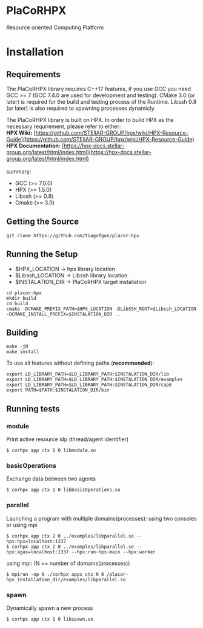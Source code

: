 # PlaCoRHPX
Resource oriented Computing Platform

# Installation

## Requirements
The PlaCoRHPX library requires C++17 features, if you use GCC you need GCC >= 7 (GCC 7.4.0 are used for development and testing). CMake 3.0 (or later) is required for the build and testing process of the Runtime. Libssh 0.8 (or later) is also required to spawning processes dynamicly. 

The PlaCoRHPX library is built on HPX. In order to build HPX as the necessary requirement, please refer to either:
<br />
**HPX Wiki:** [https://github.com/STEllAR-GROUP/hpx/wiki/HPX-Resource-Guide](https://github.com/STEllAR-GROUP/hpx/wiki/HPX-Resource-Guide)
<br />
**HPX Documentation:** [https://hpx-docs.stellar-group.org/latest/html/index.html](https://hpx-docs.stellar-group.org/latest/html/index.html)
<br />
<br />
summary:
- GCC (>= 7.0.0)
- HPX (>= 1.5.0)
- Libssh (>= 0.8)
- Cmake (>= 3.0)

## Getting the Source
~~~
git clone https://github.com/tiagofgon/placor-hpx
~~~

## Running the Setup

- $HPX_LOCATION -> hpx library location
- $Libssh_LOCATION -> Libssh library location
- $INSTALATION_DIR -> PlaCoRHPX target installation

~~~
cd placor-hpx
mkdir build
cd build
cmake -DCMAKE_PREFIX_PATH=$HPX_LOCATION -DLibSSH_ROOT=$Libssh_LOCATION -DCMAKE_INSTALL_PREFIX=$INSTALATION_DIR ..
~~~

## Building
~~~
make -jN
make install
~~~

To use all features without defining paths  (**recommended**): <br />
~~~
export LD_LIBRARY_PATH=$LD_LIBRARY_PATH:$INSTALATION_DIR/lib
export LD_LIBRARY_PATH=$LD_LIBRARY_PATH:$INSTALATION_DIR/examples
export LD_LIBRARY_PATH=$LD_LIBRARY_PATH:$INSTALATION_DIR/cap6
export PATH=$PATH:$INSTALATION_DIR/bin
~~~

## Running tests
### module
Print active resource idp (thread/agent identifier)
~~~ 
$ corhpx app ctx 1 0 libmodule.so
~~~

### basicOperations
Exchange data between two agents
~~~ 
$ corhpx app ctx 1 0 libbasicOperations.so
~~~ 

### parallel
Launching a program with multiple domains(processes): using two consoles or using mpi

~~~ 
$ corhpx app ctx 2 0 ../examples/libparallel.so --hpx:hpx=localhost:1337
$ corhpx app ctx 2 0 ../examples/libparallel.so --hpx:agas=localhost:1337 --hpx:run-hpx-main --hpx:worker
~~~ 

using mpi: (N == number of domains(processes))<br />
~~~ 
$ mpirun -np N ./corhpx apps ctx N 0 /placor-hpx_installation_dir/examples/libparallel.so
~~~ 

### spawn
Dynamically spawn a new process
~~~ 
$ corhpx app ctx 1 0 libspawn.so
~~~ 
